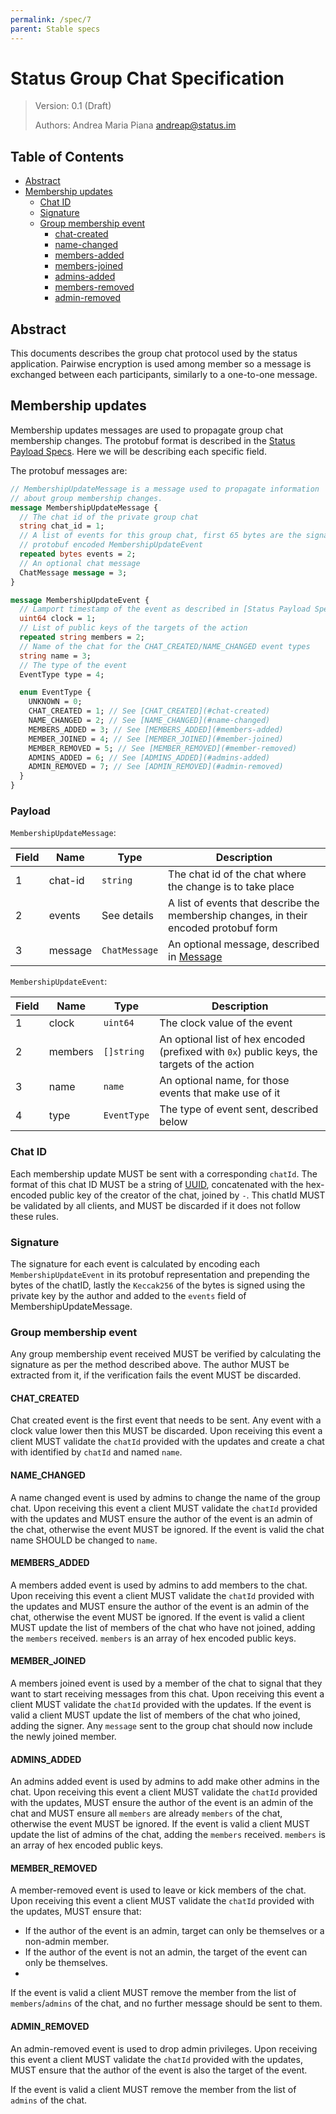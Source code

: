 ```yaml
---
permalink: /spec/7
parent: Stable specs
---
```


# Status Group Chat Specification

> Version: 0.1 (Draft)
>
> Authors: Andrea Maria Piana <andreap@status.im>
>


## Table of Contents

- [Abstract](#abstract)
- [Membership updates](#membership-updates)
  - [Chat ID](#chat-id)
  - [Signature](#signature)
  - [Group membership event](#group-membership-event)
    - [chat-created](#chat-created)
    - [name-changed](#name-changed)
    - [members-added](#members-added)
    - [members-joined](#members-joined)
    - [admins-added](#admins-added)
    - [members-removed](#members-removed)
    - [admin-removed](#admin-removed)


## Abstract

This documents describes the group chat protocol used by the status application. Pairwise encryption is used among member so a message is exchanged between each participants, similarly to a one-to-one message.

## Membership updates

Membership updates messages are used to propagate group chat membership changes. The protobuf format is described in the [Status Payload Specs](status-payload-specs.md). Here we will be describing each specific field.

The protobuf messages are:

```protobuf
// MembershipUpdateMessage is a message used to propagate information
// about group membership changes.
message MembershipUpdateMessage {
  // The chat id of the private group chat
  string chat_id = 1;
  // A list of events for this group chat, first 65 bytes are the signature, then is a 
  // protobuf encoded MembershipUpdateEvent
  repeated bytes events = 2;
  // An optional chat message
  ChatMessage message = 3;
}

message MembershipUpdateEvent {
  // Lamport timestamp of the event as described in [Status Payload Specs](status-payload-specs.md#clock-vs-timestamp-and-message-ordering)
  uint64 clock = 1;
  // List of public keys of the targets of the action
  repeated string members = 2;
  // Name of the chat for the CHAT_CREATED/NAME_CHANGED event types
  string name = 3;
  // The type of the event
  EventType type = 4;

  enum EventType {
    UNKNOWN = 0;
    CHAT_CREATED = 1; // See [CHAT_CREATED](#chat-created)
    NAME_CHANGED = 2; // See [NAME_CHANGED](#name-changed)
    MEMBERS_ADDED = 3; // See [MEMBERS_ADDED](#members-added)
    MEMBER_JOINED = 4; // See [MEMBER_JOINED](#member-joined)
    MEMBER_REMOVED = 5; // See [MEMBER_REMOVED](#member-removed)
    ADMINS_ADDED = 6; // See [ADMINS_ADDED](#admins-added)
    ADMIN_REMOVED = 7; // See [ADMIN_REMOVED](#admin-removed)
  }
}
```

### Payload

`MembershipUpdateMessage`:

| Field | Name | Type | Description |
| ----- | ---- | ---- | ---- |
| 1 | chat-id | `string` | The chat id of the chat where the change is to take place |
| 2 | events | See details | A list of events that describe the membership changes, in their encoded protobuf form |
| 3 | message | `ChatMessage` | An optional message, described in [Message](#message) |

`MembershipUpdateEvent`:

| Field | Name | Type | Description |
| ----- | ---- | ---- | ---- |
| 1 | clock | `uint64` | The clock value of the event |
| 2 | members | `[]string` | An optional list of hex encoded (prefixed with `0x`) public keys, the targets of the action |
| 3 | name | `name` | An optional name, for those events that make use of it |
| 4 | type | `EventType` | The type of event sent, described below |


### Chat ID

Each membership update MUST be sent with a corresponding `chatId`. 
The format of this chat ID MUST be a string of [UUID](https://tools.ietf.org/html/rfc4122 ), concatenated with the hex-encoded public key of the creator of the chat, joined by `-`. This chatId MUST be validated by all clients, and MUST be discarded if it does not follow these rules.

### Signature

The signature for each event is calculated by encoding each `MembershipUpdateEvent` in its protobuf representation and prepending the bytes of the chatID, lastly the `Keccak256` of the bytes is signed using the private key by the author and added to the `events` field of MembershipUpdateMessage.
      
### Group membership event

Any group membership event received MUST be verified by calculating the signature as per the method described above. 
The author MUST be extracted from it, if the verification fails the event MUST be discarded.

#### CHAT_CREATED

Chat created event is the first event that needs to be sent. Any event with a clock value lower then this MUST be discarded.
Upon receiving this event a client MUST validate the `chatId` provided with the updates and create a chat with identified by `chatId` and named `name`.

#### NAME_CHANGED

A name changed event is used by admins to change the name of the group chat.
Upon receiving this event a client MUST validate the `chatId` provided with the updates and MUST ensure the author of the event is an admin of the chat, otherwise the event MUST be ignored.
If the event is valid the chat name SHOULD be changed to `name`.

#### MEMBERS_ADDED

A members added event is used by admins to add members to the chat.
Upon receiving this event a client MUST validate the `chatId` provided with the updates and MUST ensure the author of the event is an admin of the chat, otherwise the event MUST be ignored.
If the event is valid a client MUST update the list of members of the chat who have not joined, adding the `members` received.
`members` is an array of hex encoded public keys.

#### MEMBER_JOINED

A members joined event is used by a member of the chat to signal that they want to start receiving messages from this chat.
Upon receiving this event a client MUST validate the `chatId` provided with the updates.
If the event is valid a client MUST update the list of members of the chat who joined, adding the signer. Any `message` sent to the group chat should now include the newly joined member.

#### ADMINS_ADDED

An admins added event is used by admins to add make other admins in the chat.
Upon receiving this event a client MUST validate the `chatId` provided with the updates, MUST ensure the author of the event is an admin of the chat and MUST ensure all `members` are already `members` of the chat, otherwise the event MUST be ignored.
If the event is valid a client MUST update the list of admins of the chat, adding the `members` received.
`members` is an array of hex encoded public keys.

#### MEMBER_REMOVED

A member-removed event is used to leave or kick members of the chat.
Upon receiving this event a client MUST validate the `chatId` provided with the updates, MUST ensure that:
- If the author of the event is an admin, target can only be themselves or a non-admin member.
- If the author of the event is not an admin, the target of the event can only be themselves.
-
If the event is valid a client MUST remove the member from the list of `members`/`admins` of the chat, and no further message should be sent to them.

#### ADMIN_REMOVED

An admin-removed event is used to drop admin privileges.
Upon receiving this event a client MUST validate the `chatId` provided with the updates, MUST ensure that the author of the event is also the target of the event.

If the event is valid a client MUST remove the member from the list of `admins` of the chat.
